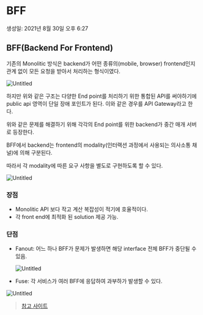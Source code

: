 # BFF

생성일: 2021년 8월 30일 오후 6:27

## BFF(Backend For Frontend)

기존의 Monolitic 방식은 backend가 어떤 종류의(mobile, browser) frontend인지 관계 없이 모든 요청을 받아서 처리하는 형식이였다.

![Untitled](BFF%200339cc02a1224f01b4fc4c896b44b5c7/Untitled.png)

하지만 위와 같은 구조는 다양한 End point를 처리하기 위한 통합된 API를 써야하기에 public api 영역이 단일 장애 포인트가 된다. 이와 같은 경우를 API Gateway라고 한다.

위와 같은 문제를 해결하기 위해 각각의 End point를 위한 backend가 중간 매개 서버로 등장한다.

BFF에서 backend는 frontend의 modality(인터랙션 과정에서 사용되는 의사소통 채널)에 의해 구분된다.

따라서 각 modality에 따른 요구 사항을 별도로 구현하도록 할 수 있다.

![Untitled](BFF%200339cc02a1224f01b4fc4c896b44b5c7/Untitled%201.png)

### 장점

- Monolitic API 보다 작고 계산 복잡성이 적기에 호율적이다.
- 각 front end에 최적화 된 solution 제공 가능.

### 단점

- Fanout: 어느 하나 BFF가 문제가 발생하면 해당 interface 전체 BFF가 중단될 수 있음.

    ![Untitled](BFF%200339cc02a1224f01b4fc4c896b44b5c7/Untitled%202.png)

- Fuse: 각 서비스가 여러 BFF에 응답하여 과부하가 발생할 수 있다.

![Untitled](BFF%200339cc02a1224f01b4fc4c896b44b5c7/Untitled%203.png)

> [참고 사이트](https://akfpartners.com/growth-blog/backend-for-frontend)